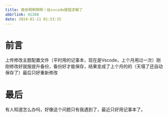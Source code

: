 ```yaml
---
title: 救命啊啊啊啊！给vscode报错求解了
abbrlink: 41208
date: 2024-01-11 01:53:15
---
```

# 前言
上传修改主题配置文件（平时用的记事本，现在是Vscode，上个月用过一次）刚刚修改好就报提升备份，备份好才能保存，结果变成了上个月的的（天塌了还自动保存了）最后只好重新修改
# 最后
有人知道怎么办吗，好像这个问题只有我遇到了，最近只好用记事本了。